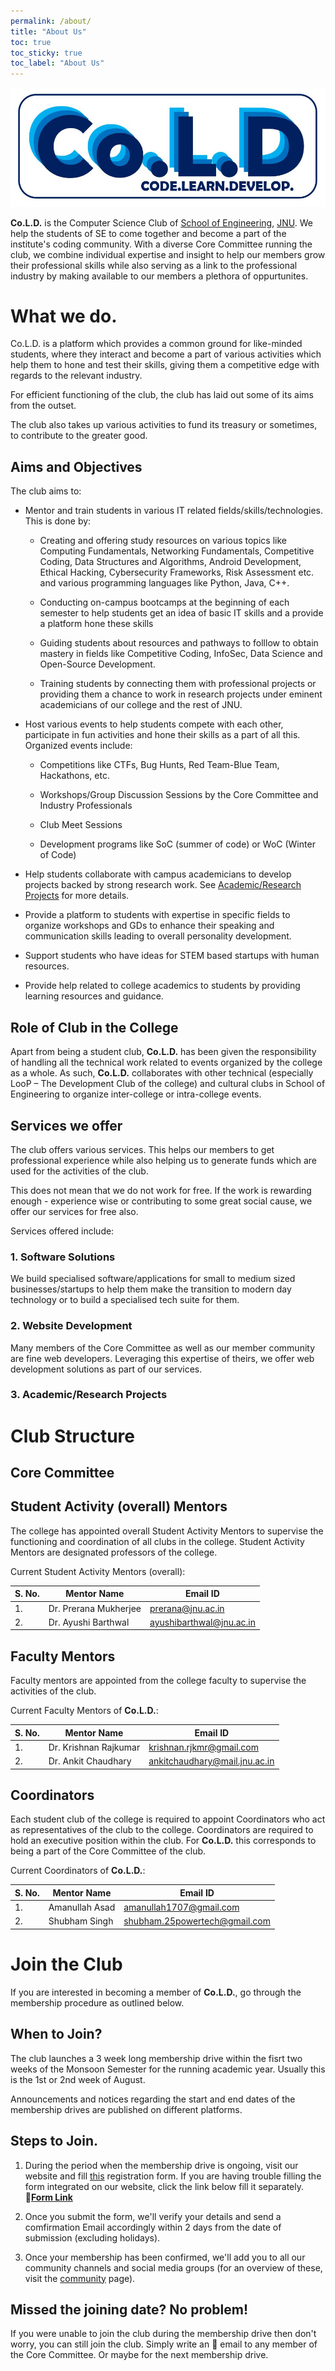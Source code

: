 ```yaml
---
permalink: /about/
title: "About Us"
toc: true
toc_sticky: true
toc_label: "About Us"
---
```

![Co.L.D.](/assets/images/full_logo.png)

**Co.L.D.** is the Computer Science Club of [School of Engineering](https://jnu.ac.in/se), [JNU](https://jnu.ac.in). We help the students of SE to come together and become a part of the institute's coding community. With a diverse Core Committee running the club, we combine individual expertise and insight to help our members grow their professional skills while also serving as a link to the professional industry by making available to our members a plethora of oppurtunites.

# What we do.
Co.L.D. is a platform which provides a common ground for like-minded students, where they interact and become a part of various activities which help them to hone and test their skills, giving them a
competitive edge with regards to the relevant industry.

For efficient functioning of the club, the club has laid out some of its aims from the outset.

The club also takes up various activities to fund its treasury or sometimes, to contribute to the greater good.

## Aims and Objectives
The club aims to:
- Mentor and train students in various IT related fields/skills/technologies. This is done by:
  - Creating and offering study resources on various topics like Computing Fundamentals, Networking Fundamentals, Competitive Coding, Data Structures and Algorithms, Android Development, Ethical Hacking, Cybersecurity Frameworks, Risk Assessment etc. and various programming languages like Python, Java, C++.

  - Conducting on-campus bootcamps at the beginning of each semester to help students get an idea of basic IT skills and a provide a platform hone these skills

  - Guiding students about resources and pathways to folllow to obtain mastery in fields like Competitive Coding, InfoSec, Data Science and Open-Source Development.

  - Training students by connecting them with professional projects or providing them a chance to work in research projects under eminent academicians of our college and the rest of JNU.

- Host various events to help students compete with each other, participate in fun activities and hone their skills as a part of all this. Organized events include:

  - Competitions like CTFs, Bug Hunts, Red Team-Blue Team, Hackathons, etc.

  - Workshops/Group Discussion Sessions by the Core Committee and Industry Professionals

  - Club Meet Sessions

  - Development programs like SoC (summer of code) or WoC (Winter of Code)

- Help students collaborate with campus academicians to develop projects backed by strong research work. See [Academic/Research Projects](/about/#academic-research-projects) for more details.

- Provide a platform to students with expertise in specific fields to organize workshops and GDs to enhance their speaking and communication skills leading to overall personality development.

- Support students who have ideas for STEM based startups with human resources.

- Provide help related to college academics to students by providing learning resources and guidance.

## Role of Club in the College
Apart from being a student club, **Co.L.D.** has been given the responsibility of handling all the technical work related to events organized by the college as a whole. As such, **Co.L.D.** collaborates with other technical (especially LooP – The Development Club of the college) and cultural clubs in School of Engineering to organize inter-college or intra-college events.

## Services we offer
The club offers various services. This helps our members to get professional experience while also helping us to generate funds which are used for the activities of the club.

This does not mean that we do not work for free. If the work is rewarding enough - experience wise or contributing to some great social cause, we offer our services for free also.

Services offered include:
### 1. Software Solutions
We build specialised software/applications for small to medium sized businesses/startups to help them make the transition to modern day technology or to build a specialised tech suite for them.

### 2. Website Development
Many members of the Core Committee as well as our member community are fine web developers. Leveraging this expertise of theirs, we offer web development solutions as part of our services.

### 3. Academic/Research Projects

# Club Structure
## Core Committee
## Student Activity (overall) Mentors
The college has appointed overall Student Activity Mentors to supervise the functioning and coordination of all clubs in the college. Student Activity Mentors are designated professors of the college.

Current Student Activity Mentors (overall):

| S. No. | Mentor Name           | Email ID                 |
| ------ | --------------------- | ------------------------ |
| 1.     | Dr. Prerana Mukherjee | prerana@jnu.ac.in        |
| 2.     | Dr. Ayushi Barthwal   | ayushibarthwal@jnu.ac.in |

## Faculty Mentors
Faculty mentors are appointed from the college faculty to supervise the activities of the club.

Current Faculty Mentors of **Co.L.D.**:

| S. No. | Mentor Name           | Email ID                      |
| ------ | --------------------- | ----------------------------- |
| 1.     | Dr. Krishnan Rajkumar | krishnan.rjkmr@gmail.com      |
| 2.     | Dr. Ankit Chaudhary   | ankitchaudhary@mail.jnu.ac.in |

## Coordinators
Each student club of the college is required to appoint Coordinators who act as representatives of the club to the college. Coordinators are required to hold an executive position within the club. For **Co.L.D.** this corresponds to being a part of the Core Committee of the club.

Current Coordinators of **Co.L.D.**:

| S. No. | Mentor Name    | Email ID                      |
| ------ | -------------- | ----------------------------- |
| 1.     | Amanullah Asad | amanullah1707@gmail.com       |
| 2.     | Shubham Singh  | shubham.25powertech@gmail.com |

# Join the Club
If you are interested in becoming a member of **Co.L.D.**, go through the membership procedure as outlined below.

## When to Join?
The club launches a 3 week long membership drive within the fisrt two weeks of the Monsoon Semester for the running academic year. Usually this is the 1st or 2nd week of August.

Announcements and notices regarding the start and end dates of the membership drives are published on different platforms.

## Steps to Join.
1. During the period when the membership drive is ongoing, visit our website and fill [this](/#interested) registration form. If you are having trouble filling the form integrated on our website, click the link below fill it separately.<br>**📝[Form Link](https://docs.google.com/forms/d/1jxcpLRpxirj82okpsix02BPlgm_hbh5okhKFWlWW0ek/)**

2. Once you submit the form, we'll verify your details and send a comfirmation Email accordingly within 2 days from the date of submission (excluding holidays).
3. Once your membership has been confirmed, we'll add you to all our community channels and social media groups (for an overview of these, visit the [community](/community/) page).

## Missed the joining date? No problem!
If you were unable to join the club during the membership drive then don't worry, you can still join the club. Simply write an 📧 email to any member of the Core Committee. Or maybe for the next membership drive.
